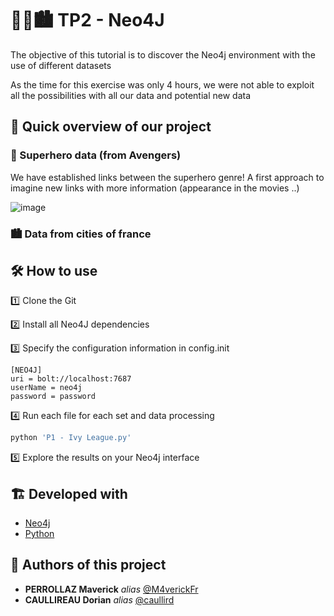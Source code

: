 # 🦸‍♀️🏙️ TP2 - Neo4J

The objective of this tutorial is to discover the Neo4j environment with the use of different datasets

As the time for this exercise was only 4 hours, we were not able to exploit all the possibilities with all our data and potential new data

## 👀 Quick overview of our project 

### 🦹 Superhero data (from Avengers)

We have established links between the superhero genre! A first approach to imagine new links with more information (appearance in the movies ..)

![image](https://user-images.githubusercontent.com/54810120/155299685-3878e7a3-a7aa-4a02-9158-6bc18b83f8f3.png)

### 🏙️ Data from cities of france

## 🛠️ How to use 

1️⃣ Clone the Git

2️⃣ Install all Neo4J dependencies

3️⃣ Specify the configuration information in config.init

```
[NEO4J]
uri = bolt://localhost:7687
userName = neo4j
password = password
```

4️⃣ Run each file for each set and data processing

```py
python 'P1 - Ivy League.py'
```

5️⃣ Explore the results on your Neo4j interface

## 🏗️ Developed with

* [Neo4j](https://neo4j.com/)
* [Python](https://www.python.org/)


## 💪 Authors of this project

* **PERROLLAZ Maverick** _alias_ [@M4verickFr](https://github.com/M4verickFr)
* **CAULLIREAU Dorian** _alias_ [@caullird](https://github.com/caullird)



